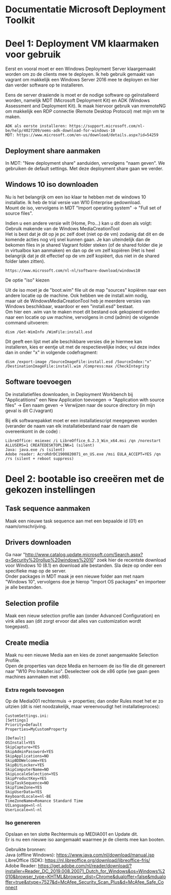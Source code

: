 # Documentatie Microsoft Deployment Toolkit

# Deel 1: Deployment VM klaarmaken voor gebruik
Eerst en vooral moet er een Windows Deployment Server klaargemaakt worden om zo de clients mee te deployen. Ik heb gebruik gemaakt van vagrant om makkelijk een Windows Server 2016 mee te deployen en hier dan verder software op te installeren.

Eens de server draaiende is moet er de nodige software op geïnstalleerd worden, namelijk MDT (Microsoft Deployment Kit) en ADK (Windows Assessment and Deployment Kit). Ik maak hiervoor gebruik van mremoteNG om makkelijk een RDP connectie (Remote Desktop Protocol) met mijn vm te maken.

    ADK als eerste installeren: https://support.microsoft.com/nl-be/help/4027209/oems-adk-download-for-windows-10
    MDT: https://www.microsoft.com/en-us/download/details.aspx?id=54259  


## Deployment share aanmaken
In MDT: "New deployment share" aanduiden, vervolgens "naam geven". We gebruiken de default settings. Met deze deployment share gaan we verder.

## Windows 10 iso downloaden
Nu is het belangrijk om een iso klaar te hebben met de windows 10 installatie. Ik heb de trial versie van W10 Enterprise gedownload.  
Mount de iso, vervolgens in MDT "Import operating system" -> "Full set of source files".  

Indien u een andere versie wilt (Home, Pro...) kan u dit doen als volgt:  
Gebruik makende van de Windows MediaCreationTool  
Het is best dat je dit op je pc zelf doet (niet op de vm) zodanig dat dit en de komende acties nog vrij snel kunnen gaan. Je kan uiteindelijk dan de bekomen files in je shared Vagrant folder steken (of de shared folder die je in virtualbox kan aanmaken) en dan op de vm zelf kopiëren (Het is heel belangrijk dat je dit effectief op de vm zelf kopiëert, dus niet in de shared folder laten zitten).

    https://www.microsoft.com/nl-nl/software-download/windows10

De optie "iso" kiezen

Uit de iso moet je de "boot.wim" file uit de map "sources" kopiëren naar een andere locatie op de machine. Ook hebben we de install.wim nodig,  
maar uit de WindowsMediaCreationTool heb je meerdere versies van Windows beschikbaar, waardoor er een "install.esd" bestaat.  
Om hier een .wim van te maken moet dit bestand ook gekopieerd worden naar een locatie op uw machine, vervolgens in cmd (admin) de volgende command uitvoeren:  

    dism /Get-WimInfo /WimFile:install.esd

Dit geeft een lijst met alle beschikbare versies die je hiermee kan installeren, kies er eentje uit met de respectievelijke index; vul deze index dan in onder "x" in volgende codefragment:

    dism /export-image /SourceImageFile:install.esd /SourceIndex:"x" /DestinationImageFile:install.wim /Compress:max /CheckIntegrity


## Software toevoegen
De installatiefiles downloaden, in Deployment Workbench bij "Applicatitions" een New Application toevoegen -> "Application with source files" -> Een naam geven -> Verwijzen naar de source directory (in mijn geval is dit C:/vagrant)  

Bij elk softwarepakket moet er een installatiescript meegegeven worden
(verander de naam van elk installatiebestand naar de naam die overeenkomt in de code) :

    LibreOffice: msiexec /i LibreOffice_6.2.3_Win_x64.msi /qn /norestart ALLUSERS=1 CREATEDESKTOPLINK=1 (silent)
    Java: java.exe /s (silent)
    Adobe reader: AcroRdrDC1900820071_en_US.exe /msi EULA_ACCEPT=YES /qn /rs (silent + reboot suppress)


# Deel 2: bootable iso creeëren met de gekozen instellingen
## Task sequence aanmaken
Maak een nieuwe task sequence aan met een bepaalde id (01) en naam/omschrijving.

## Drivers downloaden
Ga naar "http://www.catalog.update.microsoft.com/Search.aspx?q=Security%20rollup%20windows%2010" zoek hier de recentste download voor Windows 10 (8.1) en download alle bestanden. Sla deze op onder een specifieke map op de server.  
Onder packages in MDT maak je een nieuwe folder aan met naam "Windows 10", vervolgens doe je hierop "Import OS packages" en importeer je alle bestanden.

## Selection profile
Maak een nieuw selection profile aan (onder Advanced Configuration) en vink alles aan (dit zorgt ervoor dat alles van customization wordt toegepast).

## Create media
Maak nu een nieuwe Media aan en kies de zonet aangemaakte Selection Profile.  
Open de properties van deze Media en hernoem de iso file die dit genereert naar "W10 Pro Installer.iso". Deselecteer ook de x86 optie (we gaan geen machines aanmaken met x86).  

### Extra regels toevoegen

Op de Media001 rechtermuis -> properties; dan onder Rules moet het er zo uitzien (dit is niet noodzakelijk, maar vereenvoudigt het installatieproces):  


    CustomSettings.ini:
    [Settings]
    Priority=Default
    Properties=MyCustomProperty

    [Default]
    OSInstall=YES
    SkipCapture=YES
    SkipAdminPassword=YES
    SkipApplications=NO
    SkipBDDWelcome=YES
    SkipBitLocker=YES
    SkipComputerName=NO
    SkipLocaleSelection=YES
    SkipProductKey=YES
    SkipTaskSequence=NO
    SkipTimeZone=YES
    SkipUserData=YES
    KeyboardLocale=nl-BE
    TimeZoneName=Romance Standard Time
    UILanguage=nl-nl
    UserLocale=nl-nl


### Iso genereren
Opslaan en ten slotte Rechtermuis op MEDIA001 en Update dit.  
Er is nu een nieuwe iso aangemaakt waarmee je de clients mee kan booten. 




Gebruikte bronnen:  
Java (offline Windows): https://www.java.com/nl/download/manual.jsp  
LibreOffice (SDK): https://nl.libreoffice.org/download/libreoffice-fris/  
Adobe Reader: https://get.adobe.com/nl/reader/download/?installer=Reader_DC_2019.008.20071_Dutch_for_Windows&os=Windows%2010&browser_type=KHTML&browser_dist=Chrome&dualoffer=false&mdualoffer=true&stype=7527&d=McAfee_Security_Scan_Plus&d=McAfee_Safe_Connect  